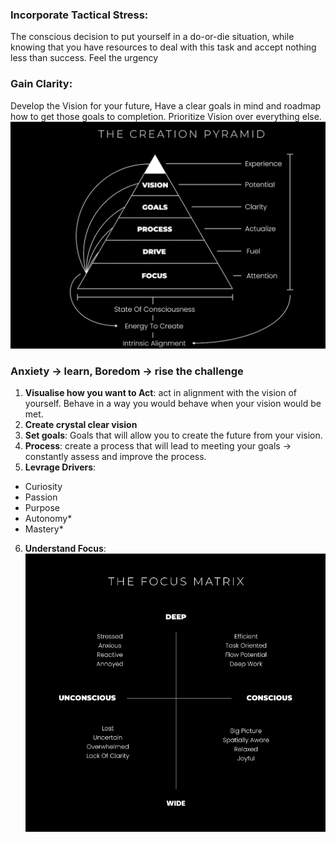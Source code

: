 ### Incorporate Tactical Stress: 
The conscious decision to put yourself in a do-or-die situation, while knowing that you have resources to deal with this task and accept nothing less than success. Feel the urgency
### Gain Clarity: 
Develop the Vision for your future, Have a clear goals in mind and roadmap how to get those goals to completion. Prioritize Vision over everything else. 
![img_1.png](creationPyramid.png)
### Anxiety -> learn, Boredom -> rise the challenge
1.  **Visualise how you want to Act**: act in alignment with the vision of yourself. Behave in a way you would behave when your vision would be met.
2.  **Create crystal clear vision**
3.  **Set goals**: Goals that will allow you to create the future from your vision.
4.  **Process**: create a process that will lead to meeting your goals -> constantly assess and improve the process.
5.  **Levrage Drivers**:
- Curiosity 
- Passion 
- Purpose 
- Autonomy*
- Mastery*
6.  **Understand Focus**: 
![img_2.png](focusMap.png) 